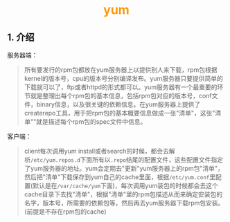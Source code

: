 # <div style="text-align:center;color:#FF9900">yum</div>

## 1. 介绍
服务器端：
> 所有要发行的rpm包都放在yum服务器上以提供别人来下载，rpm包根据kernel的版本号，cpu的版本号分别编译发布。yum服务器只要提供简单的下载就可以了，ftp或者httpd的形式都可以。yum服务器有一个最重要的环节就是整理出每个rpm包的基本信息，包括rpm包对应的版本号，conf文件，binary信息，以及很关键的依赖信息。在yum服务器上提供了createrepo工具，用于把rpm包的基本概要信息做成一张"清单"，这张"清单""就是描述每个rpm包的spec文件中信息。

客户端：
> client每次调用yum install或者search的时候，都会去解析`/etc/yum.repos.d`下面所有以`.repo`结尾的配置文件，这些配置文件指定了yum服务器的地址。yum会定期去"更新"yum服务器上的rpm包"清单"，然后把"清单"下载保存到yum自己的cache里面，根据`/etc/yum.conf`里配置(默认是在`/var/cache/yum`下面)，每次调用yum装包的时候都会去这个cache目录下去找"清单"，根据"清单"里的rpm包描述从而来确定安装包的名字，版本号，所需要的依赖包等，然后再去yum服务器下载rpm包安装。(前提是不存在rpm包的cache)

